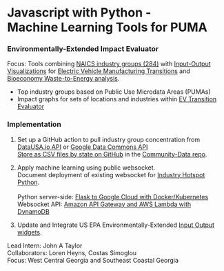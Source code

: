 # Javascript with Python - <span style='white-space:nowrap'>Machine Learning Tools for PUMA</span> 

### Environmentally-Extended Impact Evaluator

Focus: Tools combining [NAICS industry groups (284)](https://datausa.io/search/?dimension=PUMS%20Industry) with [Input-Output Visualizations](../../localsite/info/) for [Electric Vehicle Manufacturing Transitions](../../community/projects/mobility/) and [Bioeconomy Waste-to-Energy analysis](../../localsite/info/#show=bioeconomy).

- Top industry groups based on Public Use Microdata Areas (PUMAs)  
- Impact graphs for sets of locations and industries within [EV Transition Evaluator](../../localsite/info/#show=vehicles)  

### Implementation

1. Set up a GitHub action to pull industry group concentration from<br>[DataUSA.io API](https://datausa.io/about/api/) or [Google Data Commons API](https://docs.datacommons.org/api/)<br>[Store as CSV files by state on GitHub](https://www.google.com/search?q=github+actions+send+data+to+csv+file) in the [Community-Data repo](https://github.com/modelearth/community-data).  

2. Apply machine learning using public websocket.<br>Document deployment of existing websocket for [Industry Hotspot Python](https://model.earth/io/impact/).<br>  
Python server-side: [Flask to Google Cloud with Docker/Kubernetes](https://medium.com/honeybadger-ai/how-to-deploy-machine-learning-models-using-flask-docker-and-google-cloud-platform-gcp-6e7bf1b339d5)  
Websocket API: [Amazon API Gateway and AWS Lambda with DynamoDB](https://www.youtube.com/watch?v=DzpGfyB0iKk)  

3. Update and Integrate US EPA Environmentally-Extended [Input Output widgets](../charts/).  

Lead Intern: John A Taylor  
Collaborators: Loren Heyns, Costas Simoglou  
Focus: West Central Georgia and Southeast Coastal Georgia   


